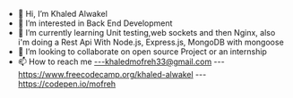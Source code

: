 - 👋 Hi, I’m Khaled Alwakel
- 👀 I’m interested in Back End Development
- 🌱 I’m currently learning Unit testing,web sockets and then Nginx, also i'm doing a  Rest Api With Node.js, Express.js, MongoDB with mongoose
- 💞️ I’m looking to collaborate on open source Project or an internship 
- 📫 How to reach me 
  ---khaledmofreh33@gmail.com
  ---https://www.freecodecamp.org/khaled-alwakel
  ---https://codepen.io/mofreh
  

<!---
khaled-alwakel/khaled-alwakel is a ✨ special ✨ repository because its `README.md` (this file) appears on your GitHub profile.
You can click the Preview link to take a look at your changes.
--->
